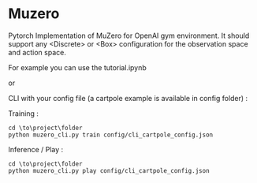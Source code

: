 # Muzero
Pytorch Implementation of MuZero for OpenAI gym environment. It should support any &lt;Discrete> or &lt;Box> configuration for the observation space and action space.

For example you can use the tutorial.ipynb

or

CLI with your config file (a cartpole example is available in config folder) :

Training :
```
cd \to\project\folder
python muzero_cli.py train config/cli_cartpole_config.json
```

Inference / Play :
```
cd \to\project\folder
python muzero_cli.py play config/cli_cartpole_config.json
```
